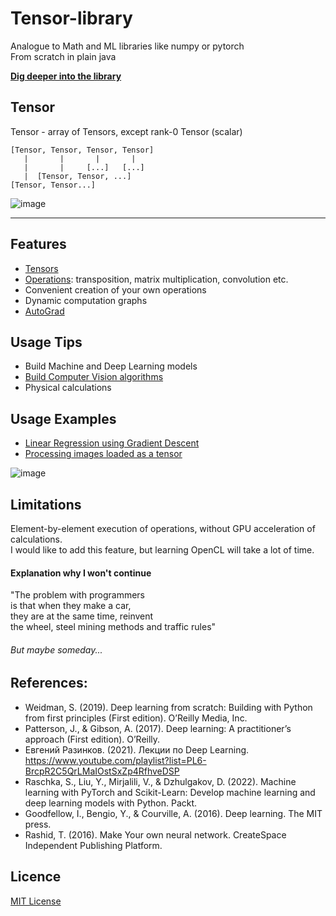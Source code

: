 # Tensor-library
Analogue to Math and ML libraries like numpy or pytorch  
From scratch in plain java  

**[Dig deeper into the library](https://github.com/Alar-q/Tensor-library/tree/main/src/com/ml/lib)**

## Tensor 
Tensor - array of Tensors, except rank-0 Tensor (scalar)
```
[Tensor, Tensor, Tensor, Tensor]  
   |       |       |       |  
   |       |     [...]   [...]  
   |  [Tensor, Tensor, ...]  
[Tensor, Tensor...]  
```

![image](https://github.com/user-attachments/assets/225c35e3-ace0-4b2c-bc21-e461450093cd)  

---

## Features
* [Tensors](https://github.com/Alar-q/Tensor-library/tree/main/src/com/ml/lib/tensor)
* [Operations](https://github.com/Alar-q/Tensor-library/tree/main/src/com/ml/lib/core): transposition, matrix multiplication, convolution etc.
* Convenient creation of your own operations
* Dynamic computation graphs
* [AutoGrad](https://github.com/Alar-q/Tensor-library/tree/main/src/com/ml/lib/autograd)

## Usage Tips
* Build Machine and Deep Learning models  
* [Build Computer Vision algorithms](https://github.com/Alar-q/ML_library_JavaFX)
* Physical calculations

## Usage Examples
* [Linear Regression using Gradient Descent](https://github.com/Alar-q/Tensor-library/blob/main/src/com/ml/lib/nn/Main.java)  
* [Processing images loaded as a tensor](https://github.com/Alar-q/ML_library_JavaFX)

![image](https://github.com/user-attachments/assets/473d0569-8d2c-4a2d-9598-4d7ffc0ba8f7)  

## Limitations   
Element-by-element execution of operations, without GPU acceleration of calculations.  
I would like to add this feature, but learning OpenCL will take a lot of time. 
#### Explanation why I won't continue
"The problem with programmers   
is that when they make a car,  
they are at the same time, reinvent  
the wheel, steel mining methods 
and traffic rules"  
###### But maybe someday...

## References:
- Weidman, S. (2019). Deep learning from scratch: Building with Python from first principles (First edition). O’Reilly Media, Inc.
- Patterson, J., & Gibson, A. (2017). Deep learning: A practitioner’s approach (First edition). O’Reilly.
- Евгений Разинков. (2021). Лекции по Deep Learning. https://www.youtube.com/playlist?list=PL6-BrcpR2C5QrLMaIOstSxZp4RfhveDSP
- Raschka, S., Liu, Y., Mirjalili, V., & Dzhulgakov, D. (2022). Machine learning with PyTorch and Scikit-Learn: Develop machine learning and deep learning models with Python. Packt.
- Goodfellow, I., Bengio, Y., & Courville, A. (2016). Deep learning. The MIT press.
- Rashid, T. (2016). Make Your own neural network. CreateSpace Independent Publishing Platform.

## Licence 
[MIT License](https://github.com/Alar-q/Tensor-library/blob/main/LICENSE)
